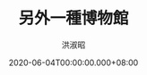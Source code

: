 ---
issue: 380
title: 另外一種博物館
author: 洪淑昭
date: 2020-06-04T00:00:00.000+08:00
topic: 懷想
difficulty: 1
wikidata: Q131449179
wikidata_link: https://www.wikidata.org/wiki/Q131449179
---